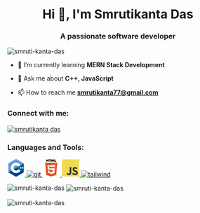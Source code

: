 <h1 align="center">Hi 👋, I'm Smrutikanta Das</h1>
<h3 align="center">A passionate software developer</h3>

<p align="left"> <img src="https://komarev.com/ghpvc/?username=smruti-kanta-das&label=Profile%20views&color=0e75b6&style=flat" alt="smruti-kanta-das" /> </p>

- 🌱 I’m currently learning **MERN Stack Development**

- 💬 Ask me about **C++, JavaScript**

- 📫 How to reach me **smrutikanta77@gmail.com**

<h3 align="left">Connect with me:</h3>
<p align="left">
<a href="https://linkedin.com/in/smrutikanta das" target="blank"><img align="center" src="https://raw.githubusercontent.com/rahuldkjain/github-profile-readme-generator/master/src/images/icons/Social/linked-in-alt.svg" alt="smrutikanta das" height="30" width="40" /></a>
</p>

<h3 align="left">Languages and Tools:</h3>
<p align="left"> <a href="https://www.w3schools.com/cpp/" target="_blank" rel="noreferrer"> <img src="https://raw.githubusercontent.com/devicons/devicon/master/icons/cplusplus/cplusplus-original.svg" alt="cplusplus" width="40" height="40"/> </a> <a href="https://git-scm.com/" target="_blank" rel="noreferrer"> <img src="https://www.vectorlogo.zone/logos/git-scm/git-scm-icon.svg" alt="git" width="40" height="40"/> </a> <a href="https://www.w3.org/html/" target="_blank" rel="noreferrer"> <img src="https://raw.githubusercontent.com/devicons/devicon/master/icons/html5/html5-original-wordmark.svg" alt="html5" width="40" height="40"/> </a> <a href="https://developer.mozilla.org/en-US/docs/Web/JavaScript" target="_blank" rel="noreferrer"> <img src="https://raw.githubusercontent.com/devicons/devicon/master/icons/javascript/javascript-original.svg" alt="javascript" width="40" height="40"/> </a> <a href="https://tailwindcss.com/" target="_blank" rel="noreferrer"> <img src="https://www.vectorlogo.zone/logos/tailwindcss/tailwindcss-icon.svg" alt="tailwind" width="40" height="40"/> </a> </p>

<p><img align="left" src="https://github-readme-stats.vercel.app/api/top-langs?username=smruti-kanta-das&show_icons=true&locale=en&layout=compact" alt="smruti-kanta-das" /></p>

<p>&nbsp;<img align="center" src="https://github-readme-stats.vercel.app/api?username=smruti-kanta-das&show_icons=true&locale=en" alt="smruti-kanta-das" /></p>

<p><img align="center" src="https://github-readme-streak-stats.herokuapp.com/?user=smruti-kanta-das&" alt="smruti-kanta-das" /></p>
